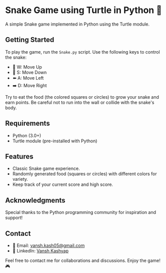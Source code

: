 # Snake Game using Turtle in Python 🐍

A simple Snake game implemented in Python using the Turtle module.

## Getting Started

To play the game, run the `Snake.py` script. Use the following keys to control the snake:
- 🚀 W: Move Up
- 🌊 S: Move Down
- ⬅️ A: Move Left
- ➡️ D: Move Right

Try to eat the food (the colored squares or circles) to grow your snake and earn points. Be careful not to run into the wall or collide with the snake's body.

## Requirements

- Python (3.0+)
- Turtle module (pre-installed with Python)

## Features

- Classic Snake game experience.
- Randomly generated food (squares or circles) with different colors for variety.
- Keep track of your current score and high score.

## Acknowledgments

Special thanks to the Python programming community for inspiration and support!

## Contact

- 📧 Email: [vansh.kash05@gmail.com](mailto:vansh.kash05@gmail.com)
- 🔗 LinkedIn: [Vansh Kashyap](https://www.linkedin.com/in/vansh-kashyap-b91886289)

Feel free to contact me for collaborations and discussions. Enjoy the game! 🎮
